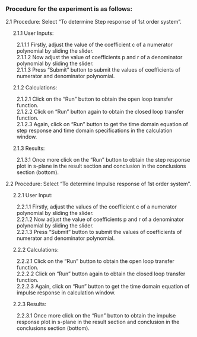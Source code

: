 ### Procedure for the experiment is as follows:

<p style="margin-left:0px;">2.1  Procedure: Select “To determine Step response of 1st order system”.</p>
<p style="margin-left:20px;">2.1.1 User Inputs:</p>
             <p style="margin-left:30px;">2.1.1.1 Firstly, adjust the value of the coefficient c of a numerator polynomial by sliding the
                            slider.<br>
             2.1.1.2 Now adjust the value of coefficients p and r of a denominator polynomial by sliding
                            the slider.<br>
             2.1.1.3 Press “Submit” button to submit the values of coefficients of numerator and 
                           denominator polynomial.</p>

<p style="margin-left:20px;">2.1.2 Calculations:</p>
             <p style="margin-left:30px;">2.1.2.1 Click on the  “Run” button to obtain the open loop transfer function.<br>
             2.1.2.2 Click on  “Run” button again to obtain the closed loop transfer function.<br>
             2.1.2.3 Again, click on “Run” button to get the time domain equation of step response and time domain specifications in the calculation window.</p>

<p style="margin-left:20px;">2.1.3 Results:</p>
             <p style="margin-left:30px;">2.1.3.1 Once more click on the  “Run”  button to obtain the step response plot in s-plane
                            in the result section and conclusion in the conclusions section (bottom).</p>

<p style="margin-left:0px;">2.2  Procedure: Select “To determine Impulse response of 1st order system”.</p>

<p style="margin-left:20px;">2.2.1 User Input:</p>
             <p style="margin-left:30px;">2.2.1.1 Firstly, adjust the values of the coefficient c of a numerator polynomial by 
                            sliding the slider.<br>
             2.2.1.2 Now adjust the value of coefficients p and r of a denominator polynomial by sliding
                            the slider.<br>
             2.2.1.3 Press  “Submit”  button to submit the values of coefficients of numerator and 
                           denominator polynomial.</p>

<p style="margin-left:20px;">2.2.2 Calculations:</p>
             <p style="margin-left:30px;">2.2.2.1 Click on the  “Run”  button to obtain the open loop transfer function.<br>
             2.2.2.2 Click on  “Run”  button again to obtain the closed loop transfer function.<br>
             2.2.2.3 Again, click on  “Run”  button to get the time domain equation of impulse response in
                           calculation window.</p>

<p style="margin-left:20px;">2.2.3 Results:</p>
             <p style="margin-left:30px;">2.2.3.1 Once more click on the  “Run”  button to obtain the impulse response plot in s-plane
                            in the result section and conclusion in the conclusions section (bottom).</p>
